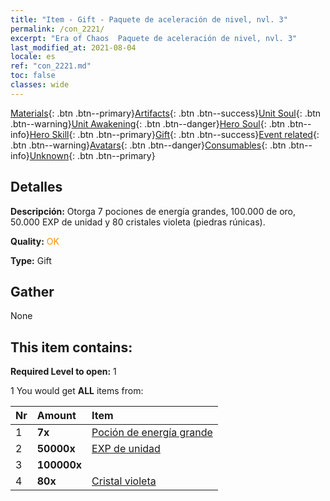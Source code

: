 ```yaml
---
title: "Item - Gift - Paquete de aceleración de nivel, nvl. 3"
permalink: /con_2221/
excerpt: "Era of Chaos  Paquete de aceleración de nivel, nvl. 3"
last_modified_at: 2021-08-04
locale: es
ref: "con_2221.md"
toc: false
classes: wide
---
```

 [Materials](/ItemsES/){: .btn .btn--primary}[Artifacts](/ItemsES/Artifacts/){: .btn .btn--success}[Unit Soul](/ItemsES/UnitSoul/){: .btn .btn--warning}[Unit Awakening](/ItemsES/UnitAwakening/){: .btn .btn--danger}[Hero Soul](/ItemsES/HeroSoul/){: .btn .btn--info}[Hero Skill](/ItemsES/HeroSkill/){: .btn .btn--primary}[Gift](/ItemsES/Gift/){: .btn .btn--success}[Event related](/ItemsES/Events/){: .btn .btn--warning}[Avatars](/ItemsES/Avatars/){: .btn .btn--danger}[Consumables](/ItemsES/Consumables/){: .btn .btn--info}[Unknown](/ItemsES/Unknown/){: .btn .btn--primary}

## Detalles
 **Descripción:** Otorga 7 pociones de energía grandes, 100.000 de oro, 50.000 EXP de unidad y 80 cristales violeta (piedras rúnicas).

 **Quality:** <span style="color: #FF8C00">OK</span>

 **Type:** Gift

## Gather

  None

## This item contains:

 **Required Level to open:** 1

 1 You would get **ALL** items  from:

  | Nr | Amount |     Item    |
  |:---|:-------|:------------|
  | 1 |  **7x** | [Poción de energía grande](/ItemsES/con_706/) |  | 
  | 2 |  **50000x** | [EXP de unidad](/ItemsES/con_902/) |  | 
  | 3 |  **100000x** | <i class="fas fa-coins"/> |  | 
  | 4 |  **80x** | [Cristal violeta](/ItemsES/con_720/) |  | 
